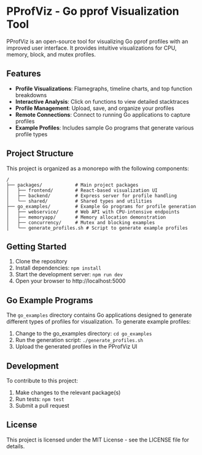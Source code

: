 # PProfViz - Go pprof Visualization Tool

PProfViz is an open-source tool for visualizing Go pprof profiles with an improved user interface. It provides intuitive visualizations for CPU, memory, block, and mutex profiles.

## Features

- **Profile Visualizations**: Flamegraphs, timeline charts, and top function breakdowns
- **Interactive Analysis**: Click on functions to view detailed stacktraces
- **Profile Management**: Upload, save, and organize your profiles
- **Remote Connections**: Connect to running Go applications to capture profiles
- **Example Profiles**: Includes sample Go programs that generate various profile types

## Project Structure

This project is organized as a monorepo with the following components:

```
/
├── packages/            # Main project packages
│   ├── frontend/        # React-based visualization UI
│   ├── backend/         # Express server for profile handling
│   └── shared/          # Shared types and utilities
├── go_examples/         # Example Go programs for profile generation
│   ├── webservice/      # Web API with CPU-intensive endpoints
│   ├── memoryapp/       # Memory allocation demonstration
│   ├── concurrency/     # Mutex and blocking examples
│   └── generate_profiles.sh # Script to generate example profiles
```

## Getting Started

1. Clone the repository
2. Install dependencies: `npm install`
3. Start the development server: `npm run dev`
4. Open your browser to http://localhost:5000

## Go Example Programs

The `go_examples` directory contains Go applications designed to generate different types of profiles for visualization. To generate example profiles:

1. Change to the go_examples directory: `cd go_examples`
2. Run the generation script: `./generate_profiles.sh`
3. Upload the generated profiles in the PProfViz UI

## Development

To contribute to this project:

1. Make changes to the relevant package(s)
2. Run tests: `npm test`
3. Submit a pull request

## License

This project is licensed under the MIT License - see the LICENSE file for details.